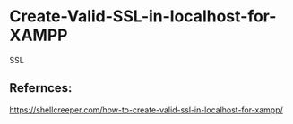 # Create-Valid-SSL-in-localhost-for-XAMPP
SSL


Refernces:
----------
https://shellcreeper.com/how-to-create-valid-ssl-in-localhost-for-xampp/
